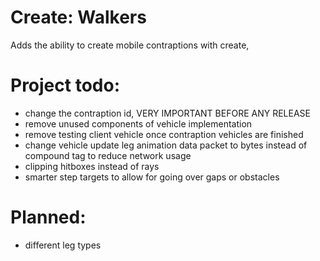 # Create: Walkers
Adds the ability to create mobile contraptions with create,

# Project todo:
- change the contraption id, VERY IMPORTANT BEFORE ANY RELEASE
- remove unused components of vehicle implementation
- remove testing client vehicle once contraption vehicles are finished
- change vehicle update leg animation data packet to bytes instead of compound tag to reduce network usage
- clipping hitboxes instead of rays
- smarter step targets to allow for going over gaps or obstacles

# Planned:
- different leg types